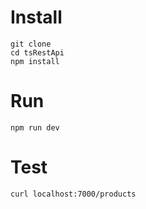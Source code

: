 # Install

```
git clone
cd tsRestApi
npm install
```

# Run

```
npm run dev
```

# Test

```
curl localhost:7000/products
```
